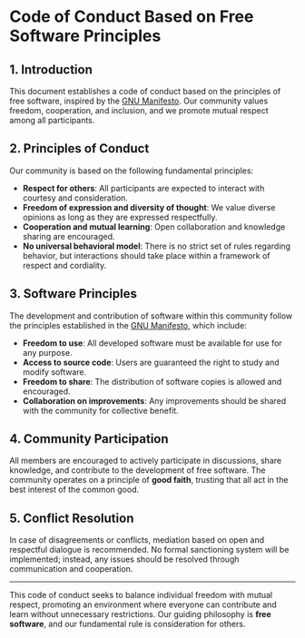# Code of Conduct Based on Free Software Principles

## 1. Introduction
This document establishes a code of conduct based on the principles of free software, inspired by the [GNU Manifesto](https://www.gnu.org/gnu/manifesto.en.html). Our community values freedom, cooperation, and inclusion, and we promote mutual respect among all participants.

## 2. Principles of Conduct

Our community is based on the following fundamental principles:

- **Respect for others**: All participants are expected to interact with courtesy and consideration.
- **Freedom of expression and diversity of thought**: We value diverse opinions as long as they are expressed respectfully.
- **Cooperation and mutual learning**: Open collaboration and knowledge sharing are encouraged.
- **No universal behavioral model**: There is no strict set of rules regarding behavior, but interactions should take place within a framework of respect and cordiality.

## 3. Software Principles

The development and contribution of software within this community follow the principles established in the [GNU Manifesto](https://www.gnu.org/gnu/manifesto.en.html), which include:

- **Freedom to use**: All developed software must be available for use for any purpose.
- **Access to source code**: Users are guaranteed the right to study and modify software.
- **Freedom to share**: The distribution of software copies is allowed and encouraged.
- **Collaboration on improvements**: Any improvements should be shared with the community for collective benefit.

## 4. Community Participation

All members are encouraged to actively participate in discussions, share knowledge, and contribute to the development of free software. The community operates on a principle of **good faith**, trusting that all act in the best interest of the common good.

## 5. Conflict Resolution

In case of disagreements or conflicts, mediation based on open and respectful dialogue is recommended. No formal sanctioning system will be implemented; instead, any issues should be resolved through communication and cooperation.

---
This code of conduct seeks to balance individual freedom with mutual respect, promoting an environment where everyone can contribute and learn without unnecessary restrictions. Our guiding philosophy is **free software**, and our fundamental rule is consideration for others.

